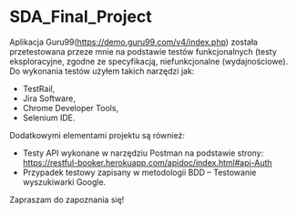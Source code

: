 # SDA_Final_Project
Aplikacja Guru99(https://demo.guru99.com/v4/index.php) została przetestowana przeze mnie na podstawie testów funkcjonalnych (testy eksploracyjne, zgodne ze specyfikacją, niefunkcjonalne (wydajnościowe). Do wykonania testów użyłem takich narzędzi jak:
- TestRail,
- Jira Software,
- Chrome Developer Tools,
- Selenium IDE.

Dodatkowymi elementami projektu są również:
- Testy API wykonane w narzędziu Postman na podstawie strony: https://restful-booker.herokuapp.com/apidoc/index.html#api-Auth
- Przypadek testowy zapisany w metodologii BDD – Testowanie wyszukiwarki Google.

Zapraszam do zapoznania się!
